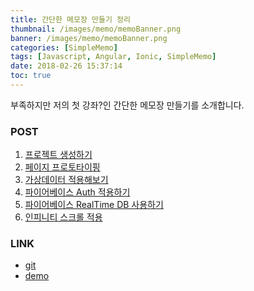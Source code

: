 ```yaml
---
title: 간단한 메모장 만들기 정리
thumbnail: /images/memo/memoBanner.png
banner: /images/memo/memoBanner.png
categories: [SimpleMemo]
tags: [Javascript, Angular, Ionic, SimpleMemo]
date: 2018-02-26 15:37:14
toc: true
---
```


부족하지만 저의 첫 강좌?인 간단한 메모장 만들기를 소개합니다.

<!-- more -->

### POST

1. [프로젝트 생성하기](/2017/10/03/project-make-simple-memo-1)
1. [페이지 프로토타이핑](/2017/10/03/project-make-simple-memo-2)
1. [가상데이터 적용해보기](/2017/10/03/project-make-simple-memo-3)
1. [파이어베이스 Auth 적용하기](/2017/10/03/project-make-simple-memo-4)
1. [파이어베이스 RealTime DB 사용하기](/2017/10/03/project-make-simple-memo-5)
1. [인피니티 스크롤 적용](/2017/10/03/project-make-simple-memo-6)

### LINK

* [git](https://github.com/ddalpange/simple-memo)
* [demo](https://simple-memo-89b56.firebaseapp.com/)
<!--stackedit_data:
eyJoaXN0b3J5IjpbMzYzMjk2NTU4XX0=
-->